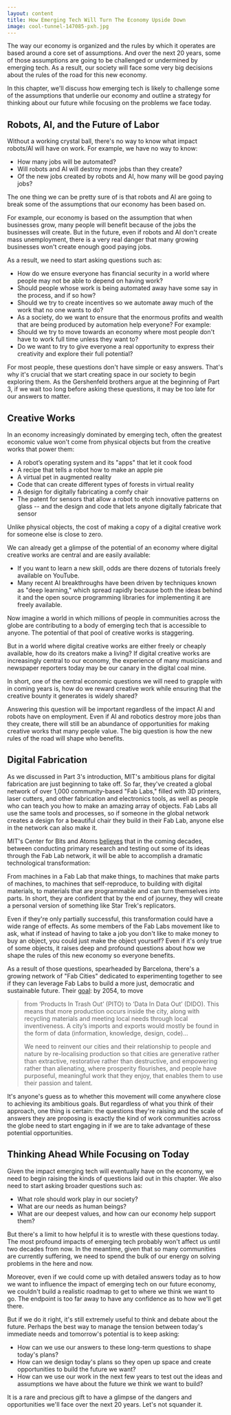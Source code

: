 ```yaml
---
layout: content
title: How Emerging Tech Will Turn The Economy Upside Down
image: cool-tunnel-147085-pxh.jpg
---
```


The way our economy is organized and the rules by which it operates are based around a core set of assumptions. And over the next 20 years, some of those assumptions are going to be challenged or undermined by emerging tech. As a result, our society will face some very big decisions about the rules of the road for this new economy.

In this chapter, we'll discuss how emerging tech is likely to challenge some of the assumptions that underlie our economy and outline a strategy for thinking about our future while focusing on the problems we face today.

## Robots, AI, and the Future of Labor

Without a working crystal ball, there's no way to know what impact robots/AI will have on work. For example, we have no way to know:

- How many jobs will be automated?
- Will robots and AI will destroy more jobs than they create?
- Of the new jobs created by robots and AI, how many will be good paying jobs?

The one thing we can be pretty sure of is that robots and AI are going to break some of the assumptions that our economy has been based on.

For example, our economy is based on the assumption that when businesses grow, many people will benefit because of the jobs the businesses will create. But in the future, even if robots and AI don't create mass unemployment, there is a very real danger that many growing businesses won't create enough good paying jobs.

As a result, we need to start asking questions such as:

- How do we ensure everyone has financial security in a world where people may not be able to depend on having work?
- Should people whose work is being automated away have some say in the process, and if so how?
- Should we try to create incentives so we automate away much of the work that no one wants to do? 
- As a society, do we want to ensure that the enormous profits and wealth that are being produced by automation help everyone? For example:
- Should we try to move towards an economy where most people don't have to work full time unless they want to? 
- Do we want to try to give everyone a real opportunity to express their creativity and explore their full potential? 

For most people, these questions don't have simple or easy answers. That's why it's crucial that we start creating space in our society to begin exploring them. As the Gershenfeld brothers argue at the beginning of Part 3, if we wait too long before asking these questions, it may be too late for our answers to matter.

## Creative Works

In an economy increasingly dominated by emerging tech, often the greatest economic value won't come from physical objects but from the creative works that power them:

- A robot’s operating system and its "apps" that let it cook food
- A recipe that tells a robot how to make an apple pie
- A virtual pet in augmented reality
- Code that can create different types of forests in virtual reality
- A design for digitally fabricating a comfy chair
- The patent for sensors that allow a robot to etch innovative patterns on glass -- and the design and code that lets anyone digitally fabricate that sensor

Unlike physical objects, the cost of making a copy of a digital creative work for someone else is close to zero.  

We can already get a glimpse of the potential of an economy where digital creative works are central and are easily available: 

- If you want to learn a new skill, odds are there dozens of tutorials freely available on YouTube.
- Many recent AI breakthroughs have been driven by techniques known as "deep learning," which spread rapidly because both the ideas behind it and the open source programming libraries for implementing it are freely available. 

Now imagine a world in which millions of people in communities across the globe are contributing to a body of emerging tech that is accessible to anyone. The potential of that pool of creative works is staggering.

But in a world where digital creative works are either freely or cheaply available, how do its creators make a living? If digital creative works are increasingly central to our economy, the experience of many musicians and newspaper reporters today may be our canary in the digital coal mine.

In short, one of the central economic questions we will need to grapple with in coming years is, how do we reward creative work while ensuring that the creative bounty it generates is widely shared?    

Answering this question will be important regardless of the impact AI and robots have on employment. Even if AI and robotics destroy more jobs than they create, there will still be an abundance of opportunities for making creative works that many people value. The big question is how the new rules of the road will shape who benefits.
 
## Digital Fabrication

As we discussed in Part 3's introduction, MIT's ambitious plans for digital fabrication are just beginning to take off. So far, they've created a global network of over 1,000 community-based "Fab Labs," filled with 3D printers, laser cutters, and other fabrication and electronics tools, as well as people who can teach you how to make an amazing array of objects. Fab Labs all use the same tools and processes, so if someone in the global network creates a design for a beautiful chair they build in their Fab Lab, anyone else in the network can also make it.  

MIT's Center for Bits and Atoms [believes](http://www.fabfoundation.org/index.php/what-is-a-fab-lab/index.html) that in the coming decades, between conducting primary research and testing out some of its ideas through the Fab Lab network, it will be able to accomplish a dramatic technological transformation:

From machines in a Fab Lab that make things, 
to machines that make parts of machines, 
to machines that self-reproduce, 
to building with digital materials, 
to materials that are programmable and can turn themselves into parts.
In short, they are confident that by the end of journey, they will create a personal version of something like Star Trek's replicators.

Even if they're only partially successful, this transformation could have a wide range of effects. As some members of the Fab Labs movement like to ask, what if instead of having to take a job you don't like to make money to buy an object, you could just make the object yourself?  Even if it's only true of some objects, it raises deep and profound questions about how we shape the rules of this new economy so everyone benefits.

As a result of those questions, spearheaded by Barcelona, there's a growing network of "Fab Cities" dedicated to experimenting together to see if they can leverage Fab Labs to build a more just, democratic and sustainable future. Their [goal](https://fab.city/documents/whitepaper.pdf): by 2054, to move

> from ‘Products In Trash Out’ (PITO) to ‘Data In Data Out’ (DIDO). This means that more production occurs inside the city, along with recycling materials and meeting local needs through local inventiveness. A city’s imports and exports would mostly be found in the form of data (information, knowledge, design, code)...
> 
> We need to reinvent our cities and their relationship to people and nature by re-localising production so that cities are generative rather than extractive, restorative rather than destructive, and empowering rather than alienating, where prosperity flourishes, and people have purposeful, meaningful work that they enjoy, that enables them to use their passion and talent.

It's anyone's guess as to whether this movement will come anywhere close to achieving its ambitious goals.  But regardless of what you think of their approach, one thing is certain: the questions they're raising and the scale of answers they are proposing is exactly the kind of work communities across the globe need to start engaging in if we are to take advantage of these potential opportunities.

## Thinking Ahead While Focusing on Today

Given the impact emerging tech will eventually have on the economy, we need to begin raising the kinds of questions laid out in this chapter. We also need to start asking broader questions such as:

- What role should work play in our society?
- What are our needs as human beings?
- What are our deepest values, and how can our economy help support them?

But there's a limit to how helpful it is to wrestle with these questions today. The most profound impacts of emerging tech probably won't affect us until two decades from now. In the meantime, given that so many communities are currently suffering, we need to spend the bulk of our energy on solving problems in the here and now.

Moreover, even if we could come up with detailed answers today as to how we want to influence the impact of emerging tech on our future economy, we couldn't build a realistic roadmap to get to where we think we want to go. The endpoint is too far away to have any confidence as to how we'll get there. 

But if we do it right, it's still extremely useful to think and debate about the future. Perhaps the best way to manage the tension between today's immediate needs and tomorrow's potential is to keep asking:

- How can we use our answers to these long-term questions to shape today's plans?
- How can we design today's plans so they open up space and create opportunities to build the future we want?
- How can we use our work in the next few years to test out the ideas and assumptions we have about the future we think we want to build?
 
It is a rare and precious gift to have a glimpse of the dangers and opportunities we'll face over the next 20 years. Let's not squander it.
 